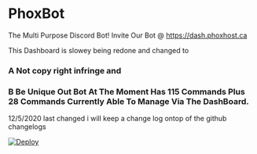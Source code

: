# PhoxBot
The Multi Purpose Discord Bot!
Invite Our Bot @ https://dash.phoxhost.ca

This Dashboard is slowey being redone and changed to 
### A Not copy right infringe and 
### B Be Unique Out Bot At The Moment Has 115 Commands Plus 28 Commands Currently Able To Manage Via The DashBoard.
12/5/2020 last changed i will keep a change log ontop of the github changelogs
<p><a href="https://dashboard.heroku.com/new?button-url=https%3A%2F%2Fgithub.com%2F3PG%2FBot&template=https%3A%2F%2Fgithub.com%2Fezywebca%2FBot%2Ftree%2Fstable" rel="nofollow"><img src="https://camo.githubusercontent.com/6979881d5a96b7b18a057083bb8aeb87ba35fc279452e29034c1e1c49ade0636/68747470733a2f2f7777772e6865726f6b7563646e2e636f6d2f6465706c6f792f627574746f6e2e737667" alt="Deploy" data-canonical-src="https://www.herokucdn.com/deploy/button.svg" style="max-width:100%;"></a></p>
